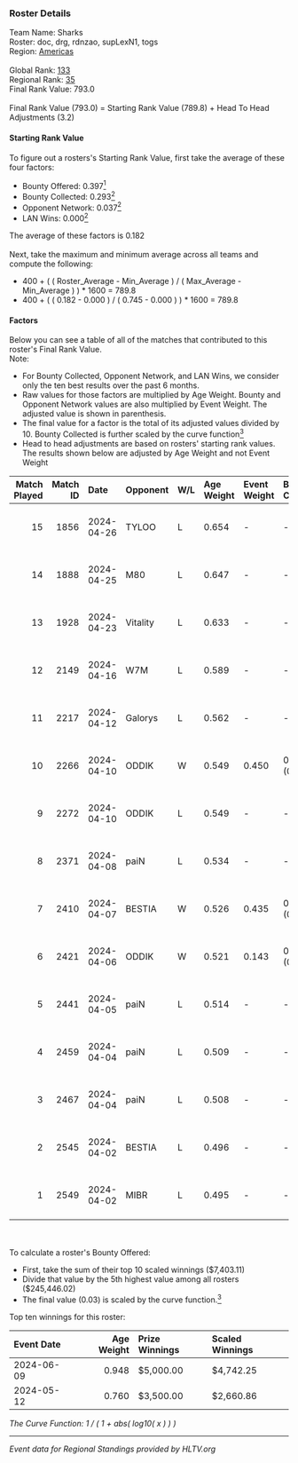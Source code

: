 ### Roster Details<br />
Team Name: Sharks<br />
Roster: doc, drg, rdnzao, supLexN1, togs<br />
Region: [Americas]( ../standings_americas.md)<br />
<br />
Global Rank: [133](../standings_global.md)<br />
Regional Rank: [35]( ../standings_americas.md)<br />
Final Rank Value:  793.0<br />
<br />
Final Rank Value (793.0) = Starting Rank Value (789.8) + Head To Head Adjustments (3.2)<br />

#### Starting Rank Value<br />
To figure out a rosters's Starting Rank Value, first take the average of these four factors:<br />
- Bounty Offered: 0.397[<sup>1</sup>](#table2)
- Bounty Collected: 0.293[<sup>2</sup>](#table1)
- Opponent Network: 0.037[<sup>2</sup>](#table1)
- LAN Wins: 0.000[<sup>2</sup>](#table1)

The average of these factors is 0.182<br />
<br />
Next, take the maximum and minimum average across all teams and compute the following:<br />
- 400 + ( ( Roster_Average - Min_Average ) / ( Max_Average - Min_Average ) ) * 1600 = 789.8
- 400 + ( ( 0.182 - 0.000 ) / ( 0.745 - 0.000 ) ) * 1600 = 789.8


#### Factors<br />
Below you can see a table of all of the matches that contributed to this roster's Final Rank Value.<br />
Note:<br />

- For Bounty Collected, Opponent Network, and LAN Wins, we consider only the ten best results over the past 6 months.
- Raw values for those factors are multiplied by Age Weight. Bounty and Opponent Network values are also multiplied by Event Weight. The adjusted value is shown in parenthesis.
- The final value for a factor is the total of its adjusted values divided by 10. Bounty Collected is further scaled by the curve function[<sup>3</sup>](#curveFunction)
- Head to head adjustments are based on rosters' starting rank values. The results shown below are adjusted by Age Weight and not Event Weight
<span id="table1"></span><br />


| Match Played | Match ID | Date       | Opponent | W/L | Age Weight | Event Weight | Bounty Collected | Opponent Network | LAN Wins  | H2H Adj. | Roster                            |
| -: | -: | :- | :- | :- | :- | :- | :- | :- | :- | -: | :- |
|           15 |     1856 | 2024-04-26 | TYLOO    | L   | 0.654      | -            | -                | -                | -         |    -9.27 | doc, drg, rdnzao, supLexN1, togs  |
|           14 |     1888 | 2024-04-25 | M80      | L   | 0.647      | -            | -                | -                | -         |    -1.42 | doc, drg, rdnzao, supLexN1, togs  |
|           13 |     1928 | 2024-04-23 | Vitality | L   | 0.633      | -            | -                | -                | -         |    -0.03 | doc, drg, rdnzao, supLexN1, togs  |
|           12 |     2149 | 2024-04-16 | W7M      | L   | 0.589      | -            | -                | -                | -         |    -8.30 | doc, drg, rdnzao, supLexN1, togs  |
|           11 |     2217 | 2024-04-12 | Galorys  | L   | 0.562      | -            | -                | -                | -         |    -6.64 | doc, drg, rdnzao, supLexN1, togs  |
|           10 |     2266 | 2024-04-10 | ODDIK    | W   | 0.549      | 0.450        | 0.084 (0.021)    | 0.678 (0.168)    | 0 (0.000) |    12.67 | doc, drg, lukiz, rdnzao, supLexN1 |
|            9 |     2272 | 2024-04-10 | ODDIK    | L   | 0.549      | -            | -                | -                | -         |    -4.62 | doc, drg, lukiz, rdnzao, supLexN1 |
|            8 |     2371 | 2024-04-08 | paiN     | L   | 0.534      | -            | -                | -                | -         |    -0.22 | doc, drg, rdnzao, supLexN1, togs  |
|            7 |     2410 | 2024-04-07 | BESTIA   | W   | 0.526      | 0.435        | 0.050 (0.011)    | 0.645 (0.147)    | 0 (0.000) |    12.49 | doc, drg, rdnzao, supLexN1, togs  |
|            6 |     2421 | 2024-04-06 | ODDIK    | W   | 0.521      | 0.143        | 0.084 (0.006)    | 0.678 (0.050)    | 0 (0.000) |    12.81 | doc, drg, gafolo, supLexN1, togs  |
|            5 |     2441 | 2024-04-05 | paiN     | L   | 0.514      | -            | -                | -                | -         |    -0.17 | doc, drg, gafolo, supLexN1, togs  |
|            4 |     2459 | 2024-04-04 | paiN     | L   | 0.509      | -            | -                | -                | -         |    -0.17 | doc, drg, gafolo, supLexN1, togs  |
|            3 |     2467 | 2024-04-04 | paiN     | L   | 0.508      | -            | -                | -                | -         |    -0.17 | doc, drg, gafolo, supLexN1, togs  |
|            2 |     2545 | 2024-04-02 | BESTIA   | L   | 0.496      | -            | -                | -                | -         |    -3.50 | doc, drg, rdnzao, supLexN1, togs  |
|            1 |     2549 | 2024-04-02 | MIBR     | L   | 0.495      | -            | -                | -                | -         |    -0.22 | doc, drg, rdnzao, supLexN1, togs  |

<br />
<span id="table2"></span><br />
To calculate a roster's Bounty Offered:<br />

- First, take the sum of their top 10 scaled winnings ($7,403.11)
- Divide that value by the 5th highest value among all rosters ($245,446.02)
- The final value (0.03) is scaled by the curve function.[<sup>3</sup>](#curveFunction)

Top ten winnings for this roster:<br />

| Event Date | Age Weight | Prize Winnings | Scaled Winnings |
| :- | -: | :- | :- |
| 2024-06-09 |      0.948 | $5,000.00      | $4,742.25       |
| 2024-05-12 |      0.760 | $3,500.00      | $2,660.86       |


<span id="curveFunction"></span>_The Curve Function: 1 / ( 1 + abs( log10( x ) ) )_<br />

---
_Event data for Regional Standings provided by HLTV.org_<br />
